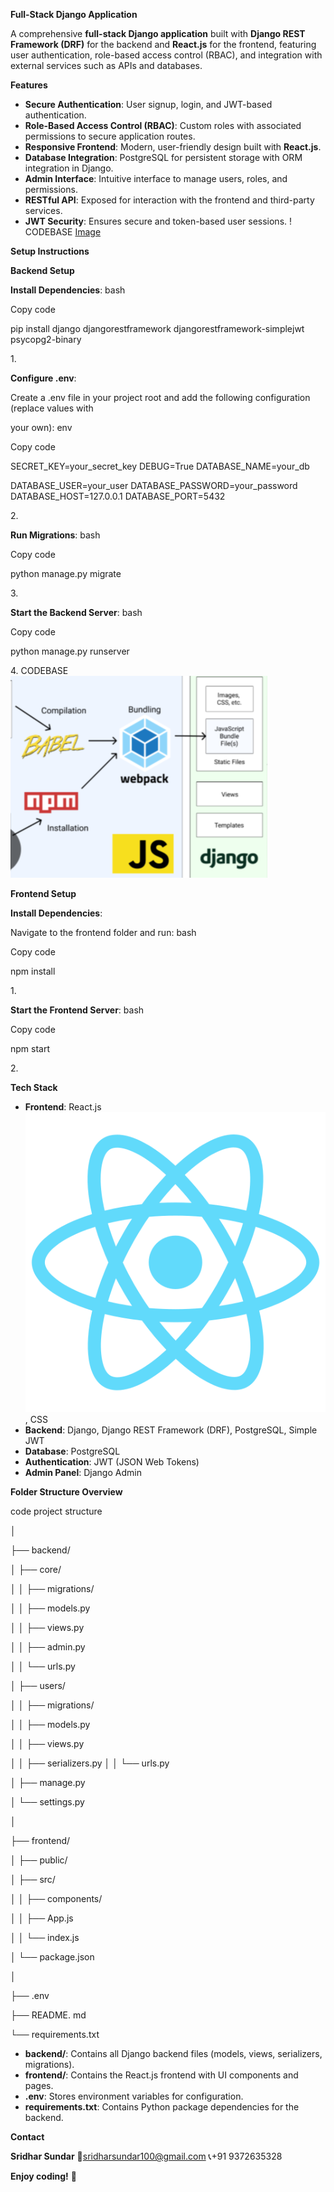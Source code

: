 ﻿**Full-Stack Django Application**

A comprehensive **full-stack Django application** built with **Django REST Framework (DRF)** for the backend and **React.js** for the frontend, featuring user authentication, role-based access control (RBAC), and integration with external services such as APIs and databases.

**Features**

- **Secure Authentication**: User signup, login, and JWT-based authentication.
- **Role-Based Access Control (RBAC)**: Custom roles with associated permissions to secure application routes.
- **Responsive Frontend**: Modern, user-friendly design built with **React.js**.
- **Database Integration**: PostgreSQL for persistent storage with ORM integration in Django.
- **Admin Interface**: Intuitive interface to manage users, roles, and permissions.
- **RESTful API**: Exposed for interaction with the frontend and third-party services.
- **JWT Security**: Ensures secure and token-based user sessions. ! CODEBASE [Image](gas-utility-frontend/public/1_lAMsvtB6afHwTQYCNM1xvw.png)


**Setup Instructions**

**Backend Setup**

**Install Dependencies**: bash

Copy code

pip install django djangorestframework djangorestframework-simplejwt psycopg2-binary

1\.

**Configure .env**:

Create a .env file in your project root and add the following configuration (replace values with

your own): env

Copy code

SECRET\_KEY=your\_secret\_key DEBUG=True DATABASE\_NAME=your\_db

DATABASE\_USER=your\_user DATABASE\_PASSWORD=your\_password DATABASE\_HOST=127.0.0.1 DATABASE\_PORT=5432

2\.

**Run Migrations**: bash

Copy code

python manage.py migrate

3\.

**Start the Backend Server**: bash

Copy code

python manage.py runserver

4\. CODEBASE ![Image](gas-utility-frontend/public/Screenshot%202024-11-30%20222305.png)


**Frontend Setup**

**Install Dependencies**:

Navigate to the frontend folder and run: bash

Copy code

npm install

1\.

**Start the Frontend Server**: bash

Copy code

npm start

2\.

**Tech Stack**

- **Frontend**: React.js ![Image](gas-utility-frontend/public/logo512.png), CSS
- **Backend**: Django, Django REST Framework (DRF), PostgreSQL, Simple JWT
- **Database**: PostgreSQL
- **Authentication**: JWT (JSON Web Tokens)
- **Admin Panel**: Django Admin

**Folder Structure Overview**

code project structure

│

├── backend/

│ ├── core/

│ │ ├── migrations/

│ │ ├── models.py

│ │ ├── views.py

│ │ ├── admin.py

│ │ └── urls.py

│ ├── users/

│ │ ├── migrations/

│ │ ├── models.py

│ │ ├── views.py

│ │ ├── serializers.py │ │ └── urls.py

│ ├── manage.py

│ └── settings.py

│

├── frontend/

│ ├── public/

│ ├── src/

│ │ ├── components/ 

│ │ ├── App.js

│ │ └── index.js

│ └── package.json

│

├── .env

├── README. md

└── requirements.txt

- **backend/**: Contains all Django backend files (models, views, serializers, migrations).
- **frontend/**: Contains the React.js frontend with UI components and pages.
- **.env**: Stores environment variables for configuration.
- **requirements.txt**: Contains Python package dependencies for the backend.

**Contact**

**Sridhar Sundar** 📧sridharsundar100@gmail.com 📞+91 9372635328

**Enjoy coding!** 🚀

[ref1]: Aspose.Words.71d94140-7889-4188-be61-3ebf609f228f.001.png
